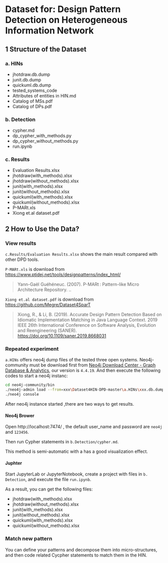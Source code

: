 # Dataset for: Design Pattern Detection on Heterogeneous Information Network

## 1 Structure of the Dataset

### a. HINs

* jhotdraw.db.dump
* junit.db.dump
* quickuml.db.dump
* tested_systems_code
* Attributes of entities in HIN.md
* Catalog of MSs.pdf
* Catalog of DPs.pdf

### b. Detection

* cypher.md
* dp_cypher_with_methods.py
* dp_cypher_without_methods.py
* run.ipynb

### c. Results

* Evaluation Results.xlsx
* jhotdraw(with_methods).xlsx
* jhotdraw(without_methods).xlsx
* junit(with_methods).xlsx
* junit(without_methods).xlsx
* quickuml(with_methods).xlsx
* quickuml(without_methods).xlsx
* P-MARt.xls
* Xiong et.al dataset.pdf

## 2 How to Use the Data?

### View results

`c.Results/Evaluation Results.xlsx` shows the main result compared with other DPD tools.

`P-MARt.xls` is download from https://www.ptidej.net/tools/designpatterns/index_html/

> Yann-Gaël Guéhéneuc. (2007). P-MARt : Pattern-like Micro Architecture Repository. ..

`Xiong et.al dataset.pdf` is download from https://github.com/Megre/Dataset4SparT

> Xiong, R., & Li, B. (2019). Accurate Design Pattern Detection Based on Idiomatic Implementation Matching in Java Language Context. 2019 IEEE 26th International Conference on Software Analysis, Evolution and Reengineering (SANER). https://doi.org/10.1109/saner.2019.8668031

### Repeated experiment

`a.HINs` offers neo4j dump files of the tested three open systems. Neo4j-community must be download first from [Neo4j Download Center - Graph Database & Analytics](https://neo4j.com/download-center/#community), our version is `4.4.19`. And then execute the following codes to start a neo4j instanc:

```bash
cd neo4j-community/bin
./neo4j-admin load --from=xxx\Dataset4HIN-DPD-master\a.HINs\xxx.db.dump
./neo4j console
```

After neo4j instance started ,there are two ways to get results.

#### Neo4j Brower

Open http://localhost:7474/ , the default user_name and password are `neo4j` and `123456`.

Then run Cypher statements in `b.Detection/cypher.md`. 

This method is semi-automatic with a has a good visualization effect.

#### Juphter

Start JupyterLab or JupyterNotebook, create a project with files in `b. Detection`, and execute the file `run.ipynb`.

As a result, you can get the following files:

* jhotdraw(with_methods).xlsx
* jhotdraw(without_methods).xlsx
* junit(with_methods).xlsx
* junit(without_methods).xlsx
* quickuml(with_methods).xlsx
* quickuml(without_methods).xlsx

### Match new pattern

You can define your patterns and decompose them into micro-structures, and then code related Cycpher statements to match them in the HIN.